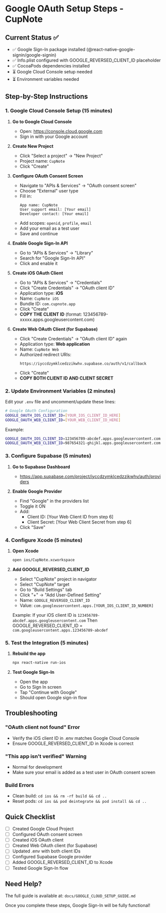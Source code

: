 # Google OAuth Setup Steps - CupNote

## Current Status ✅
- ✅ Google Sign-In package installed (@react-native-google-signin/google-signin)
- ✅ Info.plist configured with GOOGLE_REVERSED_CLIENT_ID placeholder
- ✅ CocoaPods dependencies installed
- ⏳ Google Cloud Console setup needed
- ⏳ Environment variables needed

## Step-by-Step Instructions

### 1. Google Cloud Console Setup (15 minutes)

1. **Go to Google Cloud Console**
   - Open: https://console.cloud.google.com
   - Sign in with your Google account

2. **Create New Project**
   - Click "Select a project" → "New Project"
   - Project name: `CupNote`
   - Click "Create"

3. **Configure OAuth Consent Screen**
   - Navigate to "APIs & Services" → "OAuth consent screen"
   - Choose "External" user type
   - Fill in:
     ```
     App name: CupNote
     User support email: [Your email]
     Developer contact: [Your email]
     ```
   - Add scopes: `openid`, `profile`, `email`
   - Add your email as a test user
   - Save and continue

4. **Enable Google Sign-In API**
   - Go to "APIs & Services" → "Library"
   - Search for "Google Sign-In API"
   - Click and enable it

5. **Create iOS OAuth Client**
   - Go to "APIs & Services" → "Credentials"
   - Click "Create Credentials" → "OAuth client ID"
   - Application type: **iOS**
   - Name: `CupNote iOS`
   - Bundle ID: `com.cupnote.app`
   - Click "Create"
   - **COPY THE CLIENT ID** (format: 123456789-xxxxx.apps.googleusercontent.com)

6. **Create Web OAuth Client (for Supabase)**
   - Click "Create Credentials" → "OAuth client ID" again
   - Application type: **Web application**
   - Name: `CupNote Web`
   - Authorized redirect URIs:
     ```
     https://iyccdzymklcedzzikwhv.supabase.co/auth/v1/callback
     ```
   - Click "Create"
   - **COPY BOTH CLIENT ID AND CLIENT SECRET**

### 2. Update Environment Variables (2 minutes)

Edit your `.env` file and uncomment/update these lines:

```bash
# Google OAuth Configuration
GOOGLE_OAUTH_IOS_CLIENT_ID=[YOUR_IOS_CLIENT_ID_HERE]
GOOGLE_OAUTH_WEB_CLIENT_ID=[YOUR_WEB_CLIENT_ID_HERE]
```

Example:
```bash
GOOGLE_OAUTH_IOS_CLIENT_ID=123456789-abcdef.apps.googleusercontent.com
GOOGLE_OAUTH_WEB_CLIENT_ID=987654321-ghijkl.apps.googleusercontent.com
```

### 3. Configure Supabase (5 minutes)

1. **Go to Supabase Dashboard**
   - https://app.supabase.com/project/iyccdzymklcedzzikwhv/auth/providers

2. **Enable Google Provider**
   - Find "Google" in the providers list
   - Toggle it ON
   - Add:
     - Client ID: [Your Web Client ID from step 6]
     - Client Secret: [Your Web Client Secret from step 6]
   - Click "Save"

### 4. Configure Xcode (5 minutes)

1. **Open Xcode**
   ```bash
   open ios/CupNote.xcworkspace
   ```

2. **Add GOOGLE_REVERSED_CLIENT_ID**
   - Select "CupNote" project in navigator
   - Select "CupNote" target
   - Go to "Build Settings" tab
   - Click "+" → "Add User-Defined Setting"
   - Name: `GOOGLE_REVERSED_CLIENT_ID`
   - Value: `com.googleusercontent.apps.[YOUR_IOS_CLIENT_ID_NUMBER]`
   
   Example: If your iOS client ID is `123456789-abcdef.apps.googleusercontent.com`
   Then GOOGLE_REVERSED_CLIENT_ID = `com.googleusercontent.apps.123456789-abcdef`

### 5. Test the Integration (5 minutes)

1. **Rebuild the app**
   ```bash
   npx react-native run-ios
   ```

2. **Test Google Sign-In**
   - Open the app
   - Go to Sign In screen
   - Tap "Continue with Google"
   - Should open Google sign-in flow

## Troubleshooting

### "OAuth client not found" Error
- Verify the iOS client ID in .env matches Google Cloud Console
- Ensure GOOGLE_REVERSED_CLIENT_ID in Xcode is correct

### "This app isn't verified" Warning
- Normal for development
- Make sure your email is added as a test user in OAuth consent screen

### Build Errors
- Clean build: `cd ios && rm -rf build && cd ..`
- Reset pods: `cd ios && pod deintegrate && pod install && cd ..`

## Quick Checklist

- [ ] Created Google Cloud Project
- [ ] Configured OAuth consent screen
- [ ] Created iOS OAuth client
- [ ] Created Web OAuth client (for Supabase)
- [ ] Updated .env with both client IDs
- [ ] Configured Supabase Google provider
- [ ] Added GOOGLE_REVERSED_CLIENT_ID to Xcode
- [ ] Tested Google Sign-In flow

## Need Help?

The full guide is available at: `docs/GOOGLE_CLOUD_SETUP_GUIDE.md`

Once you complete these steps, Google Sign-In will be fully functional!
